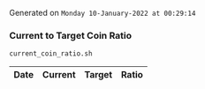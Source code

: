 Generated on `Monday 10-January-2022 at 00:29:14`

### Current to Target Coin Ratio
`current_coin_ratio.sh`

Date|Current|Target|Ratio
---|---|---|---
